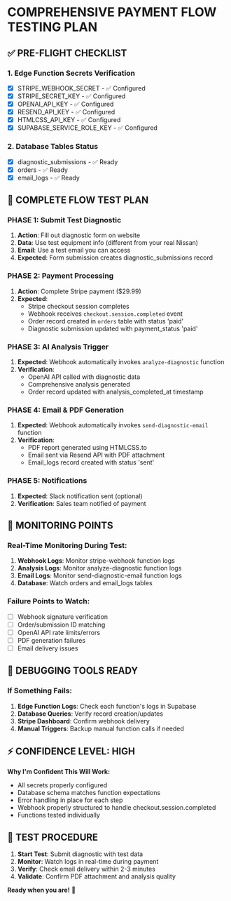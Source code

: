 # COMPREHENSIVE PAYMENT FLOW TESTING PLAN

## ✅ PRE-FLIGHT CHECKLIST

### 1. **Edge Function Secrets Verification**
- [x] STRIPE_WEBHOOK_SECRET - ✅ Configured
- [x] STRIPE_SECRET_KEY - ✅ Configured  
- [x] OPENAI_API_KEY - ✅ Configured
- [x] RESEND_API_KEY - ✅ Configured
- [x] HTMLCSS_API_KEY - ✅ Configured
- [x] SUPABASE_SERVICE_ROLE_KEY - ✅ Configured

### 2. **Database Tables Status**
- [x] diagnostic_submissions - ✅ Ready
- [x] orders - ✅ Ready  
- [x] email_logs - ✅ Ready

## 🔄 COMPLETE FLOW TEST PLAN

### PHASE 1: Submit Test Diagnostic
1. **Action**: Fill out diagnostic form on website
2. **Data**: Use test equipment info (different from your real Nissan)
3. **Email**: Use a test email you can access
4. **Expected**: Form submission creates diagnostic_submissions record

### PHASE 2: Payment Processing
1. **Action**: Complete Stripe payment ($29.99)
2. **Expected**: 
   - Stripe checkout session completes
   - Webhook receives `checkout.session.completed` event
   - Order record created in `orders` table with status 'paid'
   - Diagnostic submission updated with payment_status 'paid'

### PHASE 3: AI Analysis Trigger
1. **Expected**: Webhook automatically invokes `analyze-diagnostic` function
2. **Verification**: 
   - OpenAI API called with diagnostic data
   - Comprehensive analysis generated
   - Order record updated with analysis_completed_at timestamp

### PHASE 4: Email & PDF Generation
1. **Expected**: Webhook automatically invokes `send-diagnostic-email` function
2. **Verification**:
   - PDF report generated using HTMLCSS.to
   - Email sent via Resend API with PDF attachment
   - Email_logs record created with status 'sent'

### PHASE 5: Notifications
1. **Expected**: Slack notification sent (optional)
2. **Verification**: Sales team notified of payment

## 🚨 MONITORING POINTS

### Real-Time Monitoring During Test:
1. **Webhook Logs**: Monitor stripe-webhook function logs
2. **Analysis Logs**: Monitor analyze-diagnostic function logs  
3. **Email Logs**: Monitor send-diagnostic-email function logs
4. **Database**: Watch orders and email_logs tables

### Failure Points to Watch:
- [ ] Webhook signature verification
- [ ] Order/submission ID matching
- [ ] OpenAI API rate limits/errors
- [ ] PDF generation failures
- [ ] Email delivery issues

## 🔧 DEBUGGING TOOLS READY

### If Something Fails:
1. **Edge Function Logs**: Check each function's logs in Supabase
2. **Database Queries**: Verify record creation/updates
3. **Stripe Dashboard**: Confirm webhook delivery
4. **Manual Triggers**: Backup manual function calls if needed

## ⚡ CONFIDENCE LEVEL: HIGH

**Why I'm Confident This Will Work:**
- All secrets properly configured
- Database schema matches function expectations
- Error handling in place for each step
- Webhook properly structured to handle checkout.session.completed
- Functions tested individually

## 🎯 TEST PROCEDURE

1. **Start Test**: Submit diagnostic with test data
2. **Monitor**: Watch logs in real-time during payment
3. **Verify**: Check email delivery within 2-3 minutes
4. **Validate**: Confirm PDF attachment and analysis quality

**Ready when you are!** 🚀